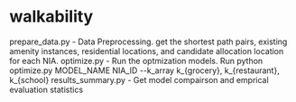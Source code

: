 # walkability

prepare_data.py - Data Preprocessing. get the shortest path pairs, existing amenity instances, residential locations, and candidate allocation location for each NIA.
optimize.py - Run the optmization models.
  Run python optimize.py MODEL_NAME NIA_ID --k_array k_{grocery}, k_{restaurant}, k_{school}
results_summary.py - Get model compairson and emprical evaluation statistics

